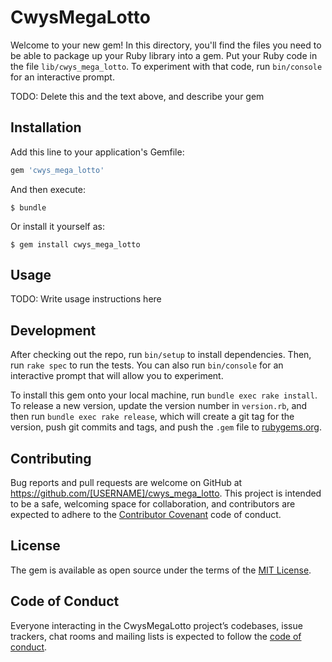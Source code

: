 # CwysMegaLotto

Welcome to your new gem! In this directory, you'll find the files you need to be able to package up your Ruby library into a gem. Put your Ruby code in the file `lib/cwys_mega_lotto`. To experiment with that code, run `bin/console` for an interactive prompt.

TODO: Delete this and the text above, and describe your gem

## Installation

Add this line to your application's Gemfile:

```ruby
gem 'cwys_mega_lotto'
```

And then execute:

    $ bundle

Or install it yourself as:

    $ gem install cwys_mega_lotto

## Usage

TODO: Write usage instructions here

## Development

After checking out the repo, run `bin/setup` to install dependencies. Then, run `rake spec` to run the tests. You can also run `bin/console` for an interactive prompt that will allow you to experiment.

To install this gem onto your local machine, run `bundle exec rake install`. To release a new version, update the version number in `version.rb`, and then run `bundle exec rake release`, which will create a git tag for the version, push git commits and tags, and push the `.gem` file to [rubygems.org](https://rubygems.org).

## Contributing

Bug reports and pull requests are welcome on GitHub at https://github.com/[USERNAME]/cwys_mega_lotto. This project is intended to be a safe, welcoming space for collaboration, and contributors are expected to adhere to the [Contributor Covenant](http://contributor-covenant.org) code of conduct.

## License

The gem is available as open source under the terms of the [MIT License](https://opensource.org/licenses/MIT).

## Code of Conduct

Everyone interacting in the CwysMegaLotto project’s codebases, issue trackers, chat rooms and mailing lists is expected to follow the [code of conduct](https://github.com/[USERNAME]/cwys_mega_lotto/blob/master/CODE_OF_CONDUCT.md).
